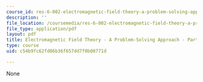 ```yaml
---
course_id: res-6-002-electromagnetic-field-theory-a-problem-solving-approach-spring-2008
description: ''
file_location: /coursemedia/res-6-002-electromagnetic-field-theory-a-problem-solving-approach-spring-2008/c54b9fc62fd06b36f657dd7f0b08771d_MITRES_6_002S08_Part1.pdf
file_type: application/pdf
layout: pdf
title: Electromagnetic Field Theory - A Problem-Solving Approach - Part 1
type: course
uid: c54b9fc62fd06b36f657dd7f0b08771d

---
```

None